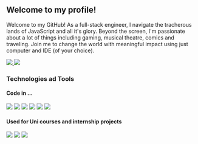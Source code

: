 <h2>Welcome to my profile!</h2>

Welcome to my GitHub!
As a full-stack engineer, I navigate the tracherous lands of JavaScript and all it's glory. Beyond the screen, I'm passionate about a lot of things including gaming, musical theatre, comics and traveling. Join me to change the world with meaningful impact using just computer and IDE (of your choice).

<a href="www.linkedin.com/in/dagmara-lukanko-130015229">
<img src="https://img.shields.io/badge/LinkedIn-0077B5?style=for-the-badge&logo=linkedin&logoColor=white">
</a>
<a href="mailto:dagaluk96@gmail.com">
<img src="https://img.shields.io/badge/Gmail-D14836?style=for-the-badge&logo=gmail&logoColor=white">
</a>

<h3>Technologies ad Tools</h3>

<h4>Code in ...</h4>
<div dir="auto">
<img src="https://img.shields.io/badge/HTML-239120?style=for-the-badge&logo=html5&logoColor=white"> <img src="https://img.shields.io/badge/CSS-239120?&style=for-the-badge&logo=css3&logoColor=white"> <img src="https://img.shields.io/badge/JavaScript-323330?style=for-the-badge&logo=javascript&logoColor=F7DF1E"> <img src="https://img.shields.io/badge/C-00599C?style=for-the-badge&logo=c&logoColor=white"> <img src="https://img.shields.io/badge/React-20232A?style=for-the-badge&logo=react&logoColor=61DAFB"> <img src="https://img.shields.io/badge/Python-3776AB?style=for-the-badge&logo=python&logoColor=white">
</dir>
<h4>Used for Uni courses and internship projects</h4>
<div dir="auto">
<img src="https://img.shields.io/badge/C%23-239120?style=for-the-badge&logo=c-sharp&logoColor=white"> <img src="https://img.shields.io/badge/OCaml-E95420?style=for-the-badge&logoColor=white"> <img src="https://img.shields.io/badge/Java-ED8B00?style=for-the-badge&logo=java&logoColor=white">
<div>

<!--
**daga96/daga96** is a ✨ _special_ ✨ repository because its `README.md` (this file) appears on your GitHub profile.
-->
